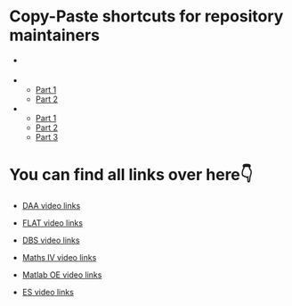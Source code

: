 # Copy-Paste shortcuts for repository maintainers


- []()


- 
  - [Part 1]()
  - [Part 2]()



- 
  - [Part 1]()
  - [Part 2]()
  - [Part 3]()



# You can find all links over here👇

- [DAA video links]()

- [FLAT video links]()

- [DBS video links]()

- [Maths IV video links]()

- [Matlab OE video links]()

- [ES video links]()







